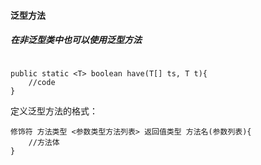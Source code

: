 #### 泛型方法

##### 在非泛型类中也可以使用泛型方法
```

public static <T> boolean have(T[] ts, T t){
    //code
}

```

定义泛型方法的格式：

```
修饰符 方法类型 <参数类型方法列表> 返回值类型 方法名(参数列表){
    //方法体
}



```